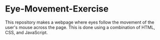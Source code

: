 # Eye-Movement-Exercise
This repository makes a webpage where eyes follow the movement of the user's mouse across the page. This is done using a combination of HTML, CSS, and JavaScript.

